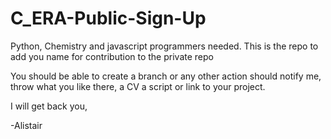 # C_ERA-Public-Sign-Up
Python, Chemistry and javascript programmers needed. This is the repo to add you name for contribution to the private repo

You should be able to create a branch or any other action should notify me, throw what you like there, a CV a script or link to your project.

I will get back you,

-Alistair

